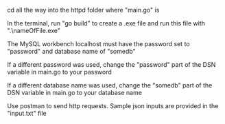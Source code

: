 cd all the way into the httpd folder where "main.go" is

In the terminal, run "go build" to create a .exe file and run this file with ".\nameOfFile.exe"

The MySQL workbench localhost must have the password set to "password" and database name of "somedb"

If a different password was used, change the "password" part of the DSN variable in main.go to your password

If a different database name was used, change the "somedb" part of the DSN variable in main.go to your database name

Use postman to send http requests. Sample json inputs are provided in the "input.txt" file
